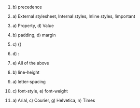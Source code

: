 1. b) precedence

2. a) External stylesheet, Internal styles, Inline styles, !important

3. a) Property, d) Value

4. b) padding, d) margin

5. c) {}

6. d) :

7. e) All of the above

8. b) line-height

9. a) letter-spacing

10. c) font-style, e) font-weight

11. a) Arial, c) Courier, g) Helvetica, n) Times
